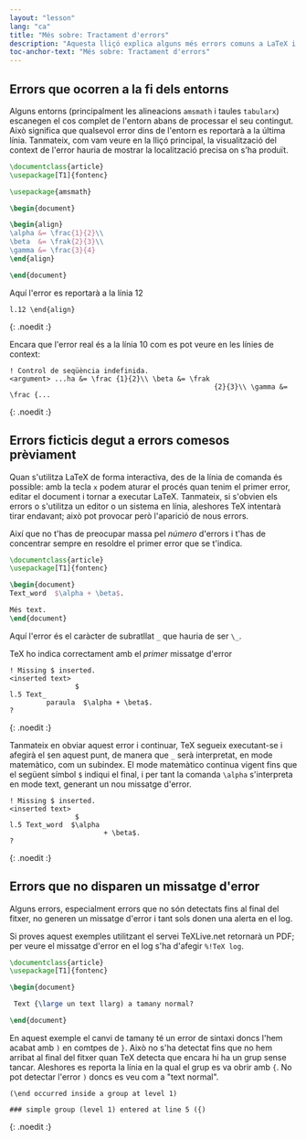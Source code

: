 ```yaml
---
layout: "lesson"
lang: "ca"
title: "Més sobre: Tractament d'errors"
description: "Aquesta lliçó explica alguns més errors comuns a LaTeX i explica sobre errors encadenats i errors silenciosos."
toc-anchor-text: "Més sobre: Tractament d'errors"
---
```


## Errors que ocorren a la fi dels entorns

Alguns entorns (principalment les alineacions `amsmath` i taules `tabularx`) escanegen el cos complet de l'entorn abans de processar el seu contingut. Això significa que qualsevol error dins de l'entorn es reportarà a la última línia. Tanmateix, com vam veure en la lliçó principal, la visualització del context de l'error hauria de mostrar la localització precisa on s'ha produït.

```latex
\documentclass{article}
\usepackage[T1]{fontenc}

\usepackage{amsmath}

\begin{document}

\begin{align}
\alpha &= \frac{1}{2}\\
\beta  &= \frak{2}{3}\\
\gamma &= \frac{3}{4} 
\end{align}

\end{document}
```

Aquí l'error es reportarà a la línia 12

```
l.12 \end{align}
```
{: .noedit :}

Encara que l'error real és a la línia 10 com es pot veure en les línies de context:

```
! Control de seqüència indefinida.
<argument> ...ha &= \frac {1}{2}\\ \beta &= \frak 
                                                  {2}{3}\\ \gamma &= \frac {...
```
{: .noedit :}


## Errors ficticis degut a errors comesos prèviament

Quan s'utilitza LaTeX de forma interactiva, des de la línia de comanda és possible: amb la tecla `x` podem aturar el procés quan tenim el primer error, editar el document i tornar a executar LaTeX. Tanmateix, si s'obvien els errors o s'utilitza un editor o un sistema en línia, aleshores TeX intentarà tirar endavant; això pot provocar però l'aparició de nous errors.

Així que no t'has de preocupar massa pel _número_ d'errors i t'has de concentrar sempre en resoldre el primer error que se t'indica.


```latex
\documentclass{article}
\usepackage[T1]{fontenc}

\begin{document}
Text_word  $\alpha + \beta$.

Més text.
\end{document}
```

Aquí l'error és el caràcter de subratllat `_` que hauria de ser `\_`.

TeX ho indica correctament amb el _primer_ missatge d'error

```
! Missing $ inserted.
<inserted text> 
                $
l.5 Text_
         paraula  $\alpha + \beta$.
?
```
{: .noedit :}

Tanmateix en obviar aquest error i continuar, TeX segueix executant-se i afegirà el `$`en aquest punt, de manera que `_` serà interpretat, en mode matemàtico, com un subindex. El mode matemàtico continua vigent fins que el següent símbol `$` indiqui el final, i per tant la comanda `\alpha` s'interpreta en mode text, generant un nou missatge d'error.

```
! Missing $ inserted.
<inserted text> 
                $
l.5 Text_word  $\alpha
                       + \beta$.
? 
```
{: .noedit :}


## Errors que no disparen un missatge d'error

Alguns errors, especialment errors que no són detectats fins al final del fitxer, no generen un missatge d'error i tant sols donen una alerta en el log.

Si proves aquest exemples utilitzant el servei TeXLive.net retornarà un PDF; per veure el missatge d'error en el log s'ha d'afegir `%!TeX log`.

```latex
\documentclass{article}
\usepackage[T1]{fontenc}

\begin{document}

 Text {\large un text llarg) a tamany normal?

\end{document}
```

En aquest exemple el canvi de tamany té un error de sintaxi doncs l'hem acabat amb `)` en comtpes de `}`. Això no s'ha detectat fins que no hem arribat al final del fitxer quan TeX detecta que encara hi ha un grup sense tancar. Aleshores es reporta la línia en la qual el grup es va obrir amb `{`. No pot detectar l'error `)` doncs es veu com a "text normal".

```
(\end occurred inside a group at level 1)

### simple group (level 1) entered at line 5 ({)
```
{: .noedit :}


<script>
  window.addEventListener('load', function(){
      if(editors['pre0'] != null) editors['pre0'].moveCursorTo(8, 15, false);
      if(editors['pre3'] != null) editors['pre3'].moveCursorTo(3, 5, false);
      if(editors['pre6'] != null) editors['pre6'].moveCursorTo(4, 30, false);
  }, false);
</script>
